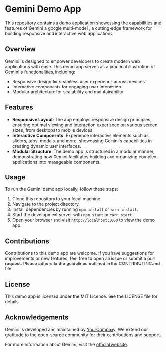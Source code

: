 # Gemini Demo App

This repository contains a demo application showcasing the capabilities and features of Gemini a google multi-model , a cutting-edge framework for building responsive and interactive web applications.

## Overview
Gemini is designed to empower developers to create modern web applications with ease. This demo app serves as a practical illustration of Gemini's functionalities, including:

- Responsive design for seamless user experience across devices
- Interactive components for engaging user interaction
- Modular architecture for scalability and maintainability

## Features
- **Responsive Layout**: The app employs responsive design principles, ensuring optimal viewing and interaction experience on various screen sizes, from desktops to mobile devices.
- **Interactive Components**: Experience interactive elements such as sliders, tabs, modals, and more, showcasing Gemini's capabilities in creating dynamic user interfaces.
- **Modular Structure**: The demo app is structured in a modular manner, demonstrating how Gemini facilitates building and organizing complex applications into manageable components.

## Usage
To run the Gemini demo app locally, follow these steps:

1. Clone this repository to your local machine.
2. Navigate to the project directory.
3. Install dependencies by running `npm install` or `yarn install`.
4. Start the development server with `npm start` or `yarn start`.
5. Open your browser and visit `http://localhost:3000` to view the demo app.

## Contributions
Contributions to this demo app are welcome. If you have suggestions for improvements or new features, feel free to open an issue or submit a pull request. Please adhere to the guidelines outlined in the CONTRIBUTING.md file.

## License
This demo app is licensed under the MIT License. See the LICENSE file for details.

## Acknowledgements
Gemini is developed and maintained by [YourCompany](https://www.yourcompany.com). We extend our gratitude to the open-source community for their contributions and support.

For more information about Gemini, visit the [official website](https://gemini-framework.com).
